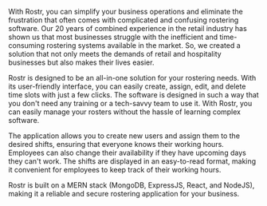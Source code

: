 With Rostr, you can simplify your business operations and eliminate the frustration that often comes with complicated and confusing rostering software. Our 20 years of combined experience in the retail industry has shown us that most businesses struggle with the inefficient and time-consuming rostering systems available in the market. So, we created a solution that not only meets the demands of retail and hospitality businesses but also makes their lives easier.

Rostr is designed to be an all-in-one solution for your rostering needs. With its user-friendly interface, you can easily create, assign, edit, and delete time slots with just a few clicks. The software is designed in such a way that you don't need any training or a tech-savvy team to use it. With Rostr, you can easily manage your rosters without the hassle of learning complex software.

The application allows you to create new users and assign them to the desired shifts, ensuring that everyone knows their working hours. Employees can also change their availability if they have upcoming days they can't work. The shifts are displayed in an easy-to-read format, making it convenient for employees to keep track of their working hours.

Rostr is built on a MERN stack (MongoDB, ExpressJS, React, and NodeJS), making it a reliable and secure rostering application for your business. 